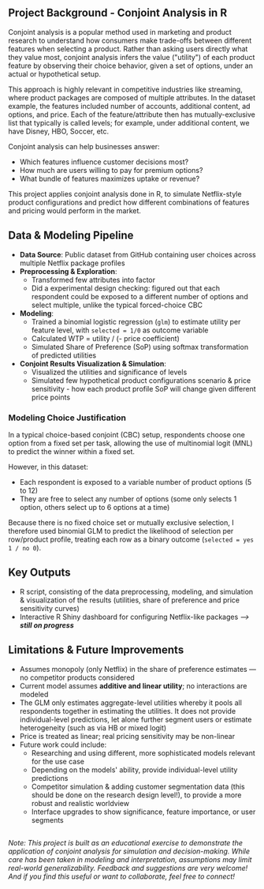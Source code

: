 ## **Project Background - Conjoint Analysis in R**

Conjoint analysis is a popular method used in marketing and product research to understand how consumers make trade-offs between different features when selecting a product. 
Rather than asking users directly what they value most, conjoint analysis infers the value ("utility") of each product feature by observing their choice behavior, given a set of options, under an actual or hypothetical setup.

This approach is highly relevant in competitive industries like streaming, where product packages are composed of multiple attributes. 
In the dataset example, the features included number of accounts, additional content, ad options, and price.
Each of the feature/attribute then has mutually-exclusive list that typically is called levels; for example, under additional content, we have Disney, HBO, Soccer, etc.  

Conjoint analysis can help businesses answer:
- Which features influence customer decisions most?
- How much are users willing to pay for premium options?
- What bundle of features maximizes uptake or revenue?

This project applies conjoint analysis done in R, to simulate Netflix-style product configurations and predict how different combinations of features and pricing would perform in the market. 


## Data & Modeling Pipeline

- **Data Source**: Public dataset from GitHub containing user choices across multiple Netflix package profiles
- **Preprocessing & Exploration**:
  - Transformed few attributes into factor
  - Did a experimental design checking: figured out that each respondent could be exposed to a different number of options and select multiple, unlike the typical forced-choice CBC
- **Modeling**:
  - Trained a binomial logistic regression (`glm`) to estimate utility per feature level, with `selected = 1/0` as outcome variable
  - Calculated WTP = utility / (- price coefficient)
  - Simulated Share of Preference (SoP) using softmax transformation of predicted utilities
- **Conjoint Results Visualization & Simulation**:
  - Visualized the utilities and significance of levels
  - Simulated few hypothetical product configurations scenario & price sensitivity - how each product profile SoP will change given different price points

### Modeling Choice Justification

In a typical choice-based conjoint (CBC) setup, respondents choose one option from a fixed set per task, allowing the use of multinomial logit (MNL) to predict the winner within a fixed set.

However, in this dataset:
- Each respondent is exposed to a variable number of product options (5 to 12)
- They are free to select any number of options (some only selects 1 option, others select up to 6 options at a time)

Because there is no fixed choice set or mutually exclusive selection, I therefore used binomial GLM to predict the likelihood of selection per row/product profile, 
treating each row as a binary outcome (`selected = yes 1 / no 0`).


## Key Outputs

- R script, consisting of the data preprocessing, modeling, and simulation & visualization of the results (utilities, share of preference and price sensitivity curves)
- Interactive R Shiny dashboard for configuring Netflix-like packages _--> **still on progress**_


## Limitations & Future Improvements

- Assumes monopoly (only Netflix) in the share of preference estimates — no competitor products considered
- Current model assumes **additive and linear utility**; no interactions are modeled
- The GLM only estimates aggregate-level utilities whereby it pools all respondents together in estimating the utilities.
  It does not provide individual-level predictions, let alone further segment users or estimate heterogeneity (such as via HB or mixed logit)
- Price is treated as linear; real pricing sensitivity may be non-linear
- Future work could include:
  - Researching and using different, more sophisticated models relevant for the use case
  - Depending on the models' ability, provide individual-level utility predictions
  - Competitor simulation & adding customer segmentation data (this should be done on the research design level!), to provide a more robust and realistic worldview
  - Interface upgrades to show significance, feature importance, or user segments


##
_Note: This project is built as an educational exercise to demonstrate the application of conjoint analysis for simulation and decision-making. 
While care has been taken in modeling and interpretation, assumptions may limit real-world generalizability. 
Feedback and suggestions are very welcome! And if you find this useful or want to collaborate, feel free to connect!_

